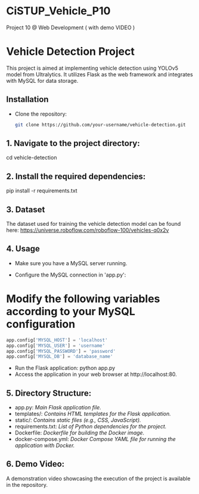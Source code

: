 ﻿# CiSTUP_Vehicle_P10
Project 10 @ Web Development ( with demo VIDEO )

# Vehicle Detection Project

This project is aimed at implementing vehicle detection using YOLOv5 model from Ultralytics. It utilizes Flask as the web framework and integrates with MySQL for data storage.

## Installation

- Clone the repository:
   ```bash
   git clone https://github.com/your-username/vehicle-detection.git

   
## 1. Navigate to the project directory:
cd vehicle-detection

## 2. Install the required dependencies:
pip install -r requirements.txt

## 3. Dataset
The dataset used for training the vehicle detection model can be found here: https://universe.roboflow.com/roboflow-100/vehicles-q0x2v

## 4. Usage
- Make sure you have a MySQL server running.

- Configure the MySQL connection in 'app.py':
 # Modify the following variables according to your MySQL configuration
``` python
app.config['MYSQL_HOST'] = 'localhost'
app.config['MYSQL_USER'] = 'username'
app.config['MYSQL_PASSWORD'] = 'password'
app.config['MYSQL_DB'] = 'database_name'
```
- Run the Flask application:
  python app.py
- Access the application in your web browser at http://localhost:80.

## 5. Directory Structure:
- app.py: *Main Flask application file.*
- templates/: *Contains HTML templates for the Flask application.*
- static/: *Contains static files (e.g., CSS, JavaScript).*
- requirements.txt: *List of Python dependencies for the project.*
- Dockerfile: *Dockerfile for building the Docker image.*
- docker-compose.yml: *Docker Compose YAML file for running the application with Docker.*

## 6. Demo Video:
A demonstration video showcasing the execution of the project is available in the repository.
